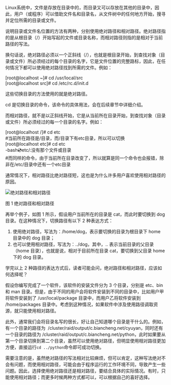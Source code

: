 Linux系统中，文件是存放在目录中的，而目录又可以存放在其他的目录中，因此，用户（或程序）可以借助文件名和目录名，从文件树中的任何地方开始，搜寻并定位所需的目录或文件。

  


  


说明目录或文件名位置的方法有两种，分别使用绝对路径和相对路径。绝对路径指的是从根目录（/）开始写起的文件或目录名称，而相对路径则指的是相对于当前路径的写法。

  


  


换句话说，绝对路径必须以一个正斜线（/），也就是根目录开始，到查找对象（目录或文件）所必须经过的每个目录的名字，它是文件位置的完整路标，因此，在任何情况下都可以使用绝对路径找到所需的文件。例如：

\[root@localhost ~\]\# cd /usr/local/src  
\[root@localhost src\]\# cd /etc/rc.d/init.d

这些切换目录的方法使用的就是绝对路径。

cd 是切换目录的命令，该命令的具体用法，会在后续章节中详细介绍。

  


而相对路径，就不是以正斜线开始，它是从当前所在目录开始，到查找对象（目录或文件）所必须经过的每一个目录的名字。例如：

\[root@localhost /\]\# cd etc  
\#当前所在路径是/目录，而/目录下有etc目录，所以可以切换  
\[root@localhost etc\]\# cd etc  
-bash:cd:etc/:没有那个文件或目录  
\#而同样的命令，由于当前所在目录改变了，所以就算是同一个命令也会报错，除非在/etc/目录中还有一个etc目录

通常情况下，相对路径比绝对路径短，这也是为什么许多用户喜欢使用相对路径的原因。

  


![](http://c.biancheng.net/uploads/allimg/190513/2-1Z51310445cW.gif "绝对路径和相对路径")

  


图 1 绝对路径和相对路径

  


再举个例子，如图 1 所示，假设用户当前所在的目录是 cat，而此时要切换到 dog 目录。在这种情况下，切换路径有以下 2 种表达方式：

1. 使用绝对路径，写法为：/home/dog，表示要切换的目录为根目录下 home 目录中的 dog 目录；
2. 也可以使用相对路径，写法为：../dog，其中，.. 表示当前目录的父目录（home 目录），也就是说，相对于目前所在目录 cat，要切换到父目录 home下的 dog 目录。

  


学完以上 2 种路径的表达方式后，读者可能会问，绝对路径和相对路径，应该如何选择呢？

  


  


假设你编写完成了一个软件，该软件的安装文件分为 3 个目录，分别是 etc、bin 和 man 目录。但是，由于不同的用户会将软件安装到不同的目录中，比如用户甲将软件安装到了 /usr/local/package 目录中，而用户乙将软件安装到 /home/packages 目录中。考虑到这种情况，如果软件中涉及使用路径调取资源，就只能使用相对路径。

  


  


此外，通常我们会将目录名写的很长，好让自己知道哪个目录是干什么的。例如，有一个目录的路径为  /cluster/raid/output/c.biancheng.net/cyuyan，同时还有一个目录的路径为 /cluster/raid/output/c.biancheng.net/python，此时如果要从第一个目录切换到第二个目录，虽然可以使用绝对路径，但明显使用相对路径更加方便，直接运行`cd ../python`命令即可成功切换。

  


  


需要注意的是，虽然绝对路径的写法相对比较麻烦，但可以肯定，这种写法绝对不会有问题，而使用相对路径，可能会由于程序运行的工作环境不同，导致产生一些问题。因此，选择使用绝对路径还是相对路径，要结合具体的实际情况。有时，只能使用相对路径；而更多时候两种方式都可以，可以根据自己的喜好选择。

